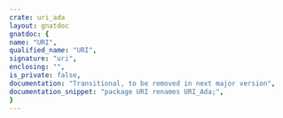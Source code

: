 ```yaml
---
crate: uri_ada
layout: gnatdoc
gnatdoc: {
name: "URI",
qualified_name: "URI",
signature: "uri",
enclosing: "",
is_private: false,
documentation: "Transitional, to be removed in next major version",
documentation_snippet: "package URI renames URI_Ada;",
}
---
```

